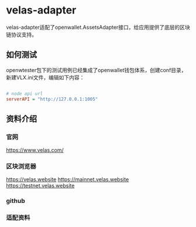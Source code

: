 # velas-adapter

velas-adapter适配了openwallet.AssetsAdapter接口，给应用提供了底层的区块链协议支持。

## 如何测试

openwtester包下的测试用例已经集成了openwallet钱包体系，创建conf目录，新建VLX.ini文件，编辑如下内容：

```ini

# node api url
serverAPI = "http://127.0.0.1:1005"

```

## 资料介绍

### 官网

https://www.velas.com/

### 区块浏览器

https://velas.website
https://mainnet.velas.website
https://testnet.velas.website

### github


### 适配资料
